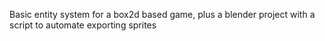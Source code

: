 Basic entity system for a box2d based game, plus a blender project with a script to automate exporting sprites
